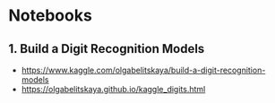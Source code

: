 # Notebooks
## 1. Build a Digit Recognition Models 
- https://www.kaggle.com/olgabelitskaya/build-a-digit-recognition-models
- https://olgabelitskaya.github.io/kaggle_digits.html
